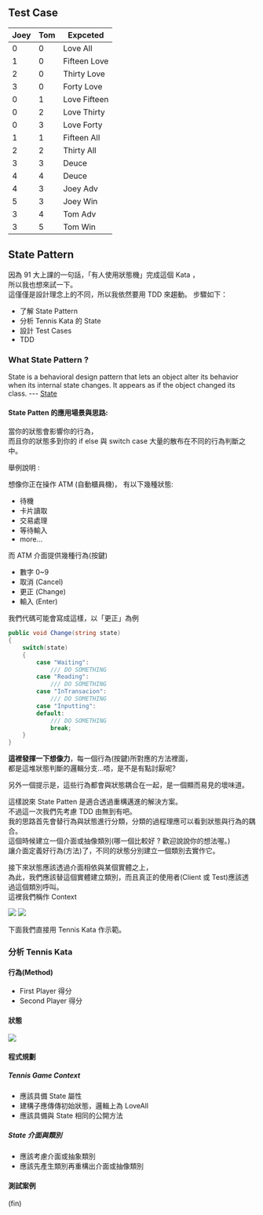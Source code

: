 ﻿

## Test Case

| Joey     | Tom | Expceted |
| -------- | -------- | -------- |
| 0     | 0     | Love All     |
| 1     | 0     | Fifteen Love     |
| 2     | 0     | Thirty Love     |
| 3     | 0     | Forty Love     |
| 0     | 1     | Love Fifteen    |
| 0     | 2     | Love Thirty    |
| 0     | 3     | Love Forty    |
| 1     | 1     | Fifteen All     |
| 2     | 2     | Thirty All     |
| 3     | 3     | Deuce        |
| 4     | 4     | Deuce        |
| 4     | 3     | Joey Adv     |
| 5     | 3     | Joey Win     |
| 3     | 4     | Tom Adv     |
| 3     | 5     | Tom Win     |

## State Pattern

因為 91 大上課的一句話，「有人使用狀態機」完成這個 Kata ，  
所以我也想來試一下。  
這僅僅是設計理念上的不同，所以我依然要用 TDD 來趨動。 
步驟如下：
- 了解 State Pattern 
- 分析 Tennis Kata 的 State
- 設計 Test Cases
- TDD

### What State Pattern ?
   
State is a behavioral design pattern that lets an object alter its behavior when its internal state changes. 
It appears as if the object changed its class.
--- [State](https://refactoring.guru/design-patterns/state)

#### State Patten 的應用場景與思路:

當你的狀態會影響你的行為，  
而且你的狀態多到你的 if else 與 switch case 大量的散布在不同的行為判斷之中。

舉例說明 : 

想像你正在操作 ATM (自動櫃員機)，
有以下幾種狀態:

- 待機
- 卡片讀取
- 交易處理
- 等待輸入
- more…

而 ATM 介面提供幾種行為(按鍵)

- 數字 0~9
- 取消 (Cancel)
- 更正 (Change)
- 輸入 (Enter)

我們代碼可能會寫成這樣，以「更正」為例

```c#
public void Change(string state)
{
    switch(state)
    {
        case "Waiting":
            /// DO SOMETHING
        case "Reading":
            /// DO SOMETHING
        case "InTransacion":
            /// DO SOMETHING
        case "Inputting":
        default: 
            /// DO SOMETHING
            break;    
    }
}
```

**這裡發揮一下想像力**，每一個行為(按鍵)所對應的方法裡面，  
都是這堆狀態判斷的邏輯分支…唔，是不是有點討厭呢?  

另外一個提示是，這些行為都會與狀態耦合在一起，是一個顯而易見的壞味道。  

 
這樣說來 State Patten 是適合透過重構邁進的解決方案。  
不過這一次我們先考慮 TDD 由無到有吧。  
我的思路首先會替行為與狀態進行分類，分類的過程理應可以看到狀態與行為的耦合。  
這個時候建立一個介面或抽像類別(哪一個比較好 ? 歡迎說說你的想法喔。)  
讓介面定義好行為(方法)了，不同的狀態分別建立一個類別去實作它。

接下來狀態應該透過介面相依與某個實體之上，  
為此，我們應該替這個實體建立類別，而且真正的使用者(Client 或 Test)應該透過這個類別呼叫。  
這裡我們稱作 Context

![](https://imgur.com/vHLzkjB.png)
![](https://refactoring.guru/images/patterns/diagrams/state/structure-en.png)

下面我們直接用 Tennis Kata 作示範。

### 分析 Tennis Kata 

#### 行為(Method)
- First Player 得分
- Second Player 得分

#### 狀態

![](https://imgur.com/FPw0joi.jpg)

#### 程式規劃

##### Tennis Game Context

- 應該具備 State 屬性
- 建構子應傳傳初始狀態，邏輯上為 LoveAll 
- 應該具備與 State 相同的公開方法

##### State 介面與類別

- 應該考慮介面或抽象類別
- 應該先產生類別再重構出介面或抽像類別

#### 測試案例



(fin)

